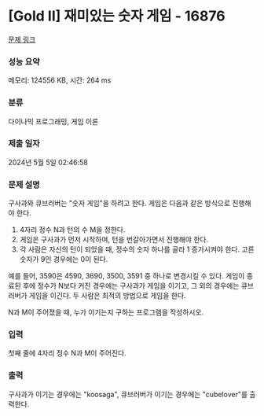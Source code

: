 # [Gold II] 재미있는 숫자 게임 - 16876 

[문제 링크](https://www.acmicpc.net/problem/16876) 

### 성능 요약

메모리: 124556 KB, 시간: 264 ms

### 분류

다이나믹 프로그래밍, 게임 이론

### 제출 일자

2024년 5월 5일 02:46:58

### 문제 설명

<p>구사과와 큐브러버는 "숫자 게임"을 하려고 한다. 게임은 다음과 같은 방식으로 진행해야 한다.</p>

<ol>
	<li>4자리 정수 N과 턴의 수 M을 정한다.</li>
	<li>게임은 구사과가 먼저 시작하며, 턴을 번갈아가면서 진행해야 한다.</li>
	<li>각 사람은 자신의 턴이 되었을 때, 정수의 숫자 하나를 골라 1 증가시켜야 한다. 고른 숫자가 9인 경우에는 0이 된다.</li>
</ol>

<p>예를 들어, 3590은 4590, 3690, 3500, 3591 중 하나로 변경시킬 수 있다. 게임이 종료된 후에 정수가 N보다 커진 경우에는 구사과가 게임을 이기고, 그 외의 경우에는 큐브러버가 게임을 이긴다. 두 사람은 최적의 방법으로 게임을 한다.</p>

<p>N과 M이 주어졌을 때, 누가 이기는지 구하는 프로그램을 작성하시오.</p>

### 입력 

 <p>첫째 줄에 4자리 정수 N과 M이 주어진다.</p>

### 출력 

 <p>구사과가 이기는 경우에는 "koosaga", 큐브러버가 이기는 경우에는 "cubelover"를 출력한다.</p>

